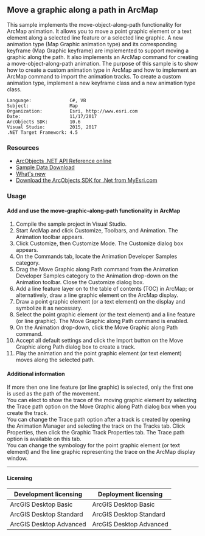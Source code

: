 ## Move a graphic along a path in ArcMap

This sample implements the move-object-along-path functionality for ArcMap animation. It allows you to move a point graphic element or a text element along a selected line feature or a selected line graphic. A new animation type (Map Graphic animation type) and its corresponding keyframe (Map Graphic keyframe) are implemented to support moving a graphic along the path. It also implements an ArcMap command for creating a move-object-along-path animation. The purpose of this sample is to show how to create a custom animation type in ArcMap and how to implement an ArcMap command to import the animation tracks. To create a custom animation type, implement a new keyframe class and a new animation type class.   


<!-- TODO: Fill this section below with metadata about this sample-->
```
Language:              C#, VB
Subject:               Map
Organization:          Esri, http://www.esri.com
Date:                  11/17/2017
ArcObjects SDK:        10.6
Visual Studio:         2015, 2017
.NET Target Framework: 4.5
```

### Resources

* [ArcObjects .NET API Reference online](http://desktop.arcgis.com/en/arcobjects/latest/net/webframe.htm)  
* [Sample Data Download](../../releases)  
* [What's new](http://desktop.arcgis.com/en/arcobjects/latest/net/webframe.htm#05247c04-bfd9-4e36-ae09-bc6e833c3b14.htm)  
* [Download the ArcObjects SDK for .Net from MyEsri.com](https://my.esri.com/)  

### Usage
#### Add and use the move-graphic-along-path functionality in ArcMap  
1. Compile the sample project in Visual Studio.  
1. Start ArcMap and click Customize, Toolbars, and Animation. The Animation toolbar appears.  
1. Click Customize, then Customize Mode. The Customize dialog box appears.  
1. On the Commands tab, locate the Animation Developer Samples category.  
1. Drag the Move Graphic along Path command from the Animation Developer Samples category to the Animation drop-down on the Animation toolbar. Close the Customize dialog box.  
1. Add a line feature layer on to the table of contents (TOC) in ArcMap; or alternatively, draw a line graphic element on the ArcMap display.  
1. Draw a point graphic element (or a text element) on the display and symbolize it as necessary.  
1. Select the point graphic element (or the text element) and a line feature (or line graphic). The Move Graphic along Path command is enabled.  
1. On the Animation drop-down, click the Move Graphic along Path command.  
1. Accept all default settings and click the Import button on the Move Graphic along Path dialog box to create a track.  
1. Play the animation and the point graphic element (or text element) moves along the selected path.  





#### Additional information  
<div style="PADDING-RIGHT: 0in; MARGIN-TOP: 0in; PADDING-LEFT: 0in; MARGIN-BOTTOM: 0pt" xmlns="http://www.w3.org/1999/xhtml">If more then one line feature (or line graphic) is selected, only the first one is used as the path of the movement.</div>  
<div style="PADDING-RIGHT: 0in; MARGIN-TOP: 0in; PADDING-LEFT: 0in; MARGIN-BOTTOM: 0pt" xmlns="http://www.w3.org/1999/xhtml">You can elect to show the trace of the moving graphic element by selecting the Trace path option on the Move Graphic along Path dialog box when you create the track. </div>  
<div style="PADDING-RIGHT: 0in; MARGIN-TOP: 0in; PADDING-LEFT: 0in; MARGIN-BOTTOM: 0pt" xmlns="http://www.w3.org/1999/xhtml">You can change the Trace path option after a track is created by opening the Animation Manager and selecting the track on the Tracks tab. Click Properties, then click the Graphic Track Properties tab. The Trace path option is available on this tab.</div>  
<div style="PADDING-RIGHT: 0in; MARGIN-TOP: 0in; PADDING-LEFT: 0in; MARGIN-BOTTOM: 0pt" xmlns="http://www.w3.org/1999/xhtml">
  <span>You can change the symbology for the point graphic element (or text element) and the line graphic representing the trace on the ArcMap display window.</span>
</div>  




---------------------------------

#### Licensing  
| Development licensing | Deployment licensing | 
| ------------- | ------------- | 
| ArcGIS Desktop Basic | ArcGIS Desktop Basic |  
| ArcGIS Desktop Standard | ArcGIS Desktop Standard |  
| ArcGIS Desktop Advanced | ArcGIS Desktop Advanced |  


